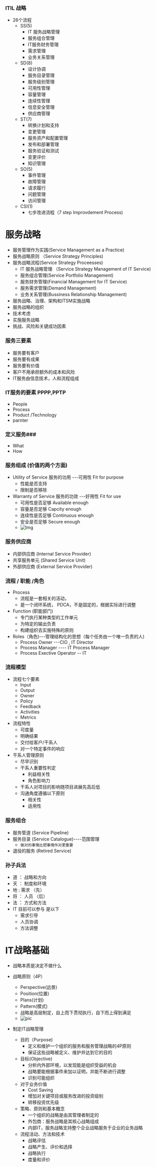 
### ITIL 战略 ###

- 26个流程
	+ SS(5)
		* IT 服务战略管理
		* 服务组合管理
		* IT服务财务管理
		* 需求管理
		* 业务关系管理
	+ SD(8)
		* 设计协调
		* 服务目录管理
		* 服务级别管理
		* 可用性管理
		* 容量管理
		* 连续性管理
		* 信息安全管理
		* 供应商管理
	+ ST(7)
		* 转换计划和支持
		* 变更管理
		* 服务资产和配置管理
		* 发布和部署管理
		* 服务验证和测试
		* 变更评价
		* 知识管理
	+ SO(5)
		* 事件管理
		* 故障管理
		* 请求履行
		* 问题管理
		* 访问管理
	+ CSI(1)
		* 七步改进流程（7 step Improvdement Process)

# 服务战略 #

- 服务管理作为实践(Service Management as a Practice)
- 服务战略原则 （Service Strategy Principles)
- 服务战略流程(Service Strategy Proceesses)
	+ IT 服务战略管理 （Service Strategy Management of IT Service)
	+ 服务组合管理(Service Portfolio Management)
	+ 服务财务管理(Financial Management for IT Service)
	+ 服务需求管理(Demand Management)
	+ 业务关系管理(Bussiness Relationship Management)
- 服务战略、治理、架构和ITSM实施战略
- 服务战略的组织
- 技术考虑
- 实施服务战略
- 挑战、风险和关键成功因素

### 服务三要素 ###
- 服务要有客户
- 服务要有成果
- 服务要有价值
- 客户不用承担额外的成本和风险
- IT服务由信息技术，人和流程组成

### IT服务的要素 PPPP,PPTP ###
- People
- Process
- Product /Technology
- parnter

### 定义服务###
- What
- How

### 服务组成 (价值的两个方面) ###
- Utility of Service  服务的功用 ---可用性 Fit for purpose
	+ 性能是否支持
	+ 限制是否移除
- Warranty of Service 服务的功效 ---好用性 Fit for use
	+ 可用性是否足够 Available enough
	+ 容量是否足够  Capcity enough
	+ 连续性是否足够 Continuous enough
	+ 安全是否足够   Secure enough	
	+ ![Img](./img/itil_function.jpg)

### 服务供应商 ###
- 内部供应商 (Internal Service Provider)
- 共享服务单元 (Shared Service Unit)
- 外部供应商 (External Service Provider)


### 流程 / 职能 /角色 ###
- Process
	+ 流程是一套相关的活动，
	+ 是一个闭环系统， PDCA，不是固定的，根据实际进行调整
- Function (职能部门)
	+ 专门执行某种类型的工作单元
	+ 为特定的输出负责
	+ 构建组织去实施特殊的原则
- Roles（角色)---管理结构化的思想（每个任务由一个唯一负责的人)
	+ Process Owner ---CIO , IT Director
	+ Process Manager ---- IT  Process Manager
	+ Process Exective Operator  -- IT 

### 流程模型 ###
- 流程七个要素
	+ Input   
	+ Output 
	+ Owner 
	+ Policy
	+ Feedback
	+ Activities
	+ Metrics
- 流程特性
	+ 可度量
	+ 明确结果
	+ 交付给客户/干系人
	+ 对一个特定事件的响应
- 干系人管理原则
	+ 尽早识别
	+ 干系人重要性判定
		* 利益相关性
		* 角色影响力
	+ 干系人对项目的影响随项目进展先高后低
	+ 沟通角度遵循以下原则
		* 相关性
		* 适用性

### 服务组合 ###
- 服务管道 (Service Pipeline)
- 服务目录 (Service Catalogue)----范围管理
	+  ` 做对的事情比把事情作对更重要 `
- 退役的服务 (Retired Service)


### 孙子兵法 ###
- 道 ： 战略和方向
- 天 ： 制度和环境
- 地 :  需求 （先）
- 将 ： 人员 （后）
- 法 ： 方式和方法
- IT 目前可以参与 是以下
	+ 需求引导
	+ 人员协调
	+ 方法调整

# IT战略基础 #
- 战略本质是决定不做什么
- 战略原则（4P）
	+ Perspective(远景)
	+ Position(位置)
	+ Plans(计划)
	+ Pattern(模式)
	+ 战略是高层制定，自上而下贯彻执行，自下而上得到满足
	+ ![pic](./img/itil_stratgy_4p.jpg)
	
- 制定IT战略管理
	+ 目的（Purpose)
		* 定义和维护一个组织的服务和服务管理战略的4P原则
		* 保证这些战略被定义、维护并达到它的目的
	+ 目标(Objective)
		* 分析内外部环境，以发现能是组织受益的机会
		* 战略要能根据事件来加以证明，并能不断进行调整
		* 识别可能组织
	+ 对于业务价值
		*  Cost Saving
		*  增加对关键项目或服务改进的投资级别
		*  转移投资优先级
	+  策略、原则和基本概念
		*  一个组织的战略是由其管理者制定的
		*  外包商：服务战略是其核心战略组成
		*  内部IT，服务战略支持整个企业战略服务于企业的业务战略
	+  流程活动、方法和技术
		*  战略评估
		*  战略产生、评价和选择
		*  战略执行  
		*  度量和评价

